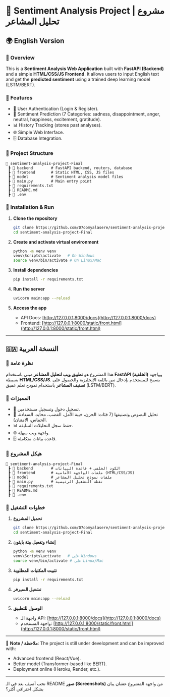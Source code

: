 # 📌 Sentiment Analysis Project | مشروع تحليل المشاعر

## 🌍 English Version

### 🔹 Overview

This is a **Sentiment Analysis Web Application** built with **FastAPI (Backend)** and a simple **HTML/CSS/JS Frontend**.
It allows users to input English text and get the **predicted sentiment** using a trained deep learning model (LSTM/BERT).

### 🔹 Features

* 🔑 User Authentication (Login & Register).
* 📝 Sentiment Prediction (7 Categories: sadness, disappointment, anger, neutral, happiness, excitement, gratitude).
* 📊 History Tracking (stores past analyses).
* 🌐 Simple Web Interface.
* 🗄️ Database Integration.

### 🔹 Project Structure

```
📂 sentiment-analysis-project-Final
 ┣ 📂 backend        # FastAPI backend, routers, database
 ┣ 📂 frontend       # Static HTML, CSS, JS files
 ┣ 📂 model          # Sentiment analysis model files
 ┣ 📜 main.py        # Main entry point
 ┣ 📜 requirements.txt
 ┣ 📜 README.md
 ┣ 📜 .env
```

### 🔹 Installation & Run

1. **Clone the repository**

   ```bash
   git clone https://github.com/D7oomyalasere/sentiment-analysis-project-Final.git
   cd sentiment-analysis-project-Final
   ```
2. **Create and activate virtual environment**

   ```bash
   python -m venv venv
   venv\Scripts\activate   # On Windows
   source venv/bin/activate # On Linux/Mac
   ```
3. **Install dependencies**

   ```bash
   pip install -r requirements.txt
   ```
4. **Run the server**

   ```bash
   uvicorn main:app --reload
   ```
5. **Access the app**

   * API Docs: [http://127.0.0.1:8000/docs](http://127.0.0.1:8000/docs)
   * Frontend: [http://127.0.0.1:8000/static/front.html](http://127.0.0.1:8000/static/front.html)

---

## 🇸🇦 النسخة العربية

### 🔹 نظرة عامة

هذا المشروع هو **تطبيق ويب لتحليل المشاعر** مبني باستخدام **FastAPI (الخلفية)** وواجهة بسيطة **HTML/CSS/JS**.
يسمح للمستخدم بإدخال نص باللغة الإنجليزية والحصول على **تصنيف المشاعر** باستخدام نموذج تعلم عميق (LSTM/BERT).

### 🔹 المميزات

* 🔑 تسجيل دخول وتسجيل مستخدمين.
* 📝 تحليل النصوص وتصنيفها (7 فئات: الحزن، خيبة الأمل، الغضب، محايد، السعادة، الحماس، الامتنان).
* 📊 حفظ سجل التحليلات السابقة.
* 🌐 واجهة ويب سهلة.
* 🗄️ قاعدة بيانات متكاملة.

### 🔹 هيكل المشروع

```
📂 sentiment-analysis-project-Final
 ┣ 📂 backend        # الكود الخلفي + قاعدة البيانات
 ┣ 📂 frontend       # ملفات الواجهة الأمامية (HTML/CSS/JS)
 ┣ 📂 model          # ملفات نموذج تحليل المشاعر
 ┣ 📜 main.py        # نقطة التشغيل الرئيسية
 ┣ 📜 requirements.txt
 ┣ 📜 README.md
 ┣ 📜 .env
```

### 🔹 خطوات التشغيل

1. **تحميل المشروع**

   ```bash
   git clone https://github.com/D7oomyalasere/sentiment-analysis-project-Final.git
   cd sentiment-analysis-project-Final
   ```
2. **إنشاء وتفعيل بيئة بايثون**

   ```bash
   python -m venv venv
   venv\Scripts\activate   # على Windows
   source venv/bin/activate # على Linux/Mac
   ```
3. **تثبيت المكتبات المطلوبة**

   ```bash
   pip install -r requirements.txt
   ```
4. **تشغيل السيرفر**

   ```bash
   uvicorn main:app --reload
   ```
5. **الوصول للتطبيق**

   * واجهة الـ API: [http://127.0.0.1:8000/docs](http://127.0.0.1:8000/docs)
   * واجهة المستخدم: [http://127.0.0.1:8000/static/front.html](http://127.0.0.1:8000/static/front.html)

---

📌 **Note / ملاحظة**:
The project is still under development and can be improved with:

* Advanced frontend (React/Vue).
* Better model (Transformer-based like BERT).
* Deployment online (Heroku, Render, etc.).

---

تحب أضيف بعد في الـ README **صور (Screenshots)** من واجهة المشروع عشان يبان بشكل احترافي أكثر؟
